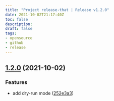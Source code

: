 ```yaml
---
title: "Project release-that | Release v1.2.0"
date: 2021-10-02T21:17:40Z
toc: false
description: 
draft: false
tags:
- opensource
- github
- release
---
```

## [1.2.0](https://github.com/rlespinasse/release-that/compare/v1.1.0...v1.2.0) (2021-10-02)


### Features

* add dry-run mode ([252e3a3](https://github.com/rlespinasse/release-that/commit/252e3a3b9cab84c292702c0b6f065485f577ab34))



